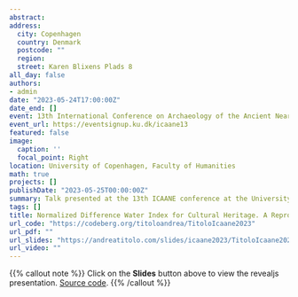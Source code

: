 ```yaml
---
abstract: 
address:
  city: Copenhagen
  country: Denmark
  postcode: ""
  region:
  street: Karen Blixens Plads 8
all_day: false
authors:
- admin
date: "2023-05-24T17:00:00Z"
date_end: []
event: 13th International Conference on Archaeology of the Ancient Near East (ICAANE)
event_url: https://eventsignup.ku.dk/icaane13
featured: false
image:
  caption: ''
  focal_point: Right
location: University of Copenhagen, Faculty of Humanities
math: true
projects: []
publishDate: "2023-05-25T00:00:00Z"
summary: Talk presented at the 13th ICAANE conference at the University of Copenhagen (Denmark). Slides made with Quarto and Revealjs.
tags: []
title: Normalized Difference Water Index for Cultural Heritage. A Reproducible Method for Monitoring Flooded Archaeological Sites.
url_code: "https://codeberg.org/titoloandrea/TitoloIcaane2023"
url_pdf: ""
url_slides: "https://andreatitolo.com/slides/icaane2023/TitoloIcaane2023.html"
url_video: ""
---
```


{{% callout note %}}
Click on the **Slides** button above to view the revealjs presentation. [Source code](https://codeberg.org/titoloandrea/QadisyahLAC).
{{% /callout %}}
